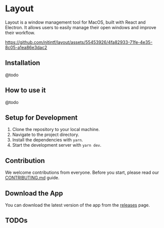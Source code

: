 # Layout

Layout is a window management tool for MacOS, built with React and Electron. It allows users to easily manage their open windows and improve their workflow.

https://github.com/nitintf/layout/assets/55453926/4fa82933-71fe-4e35-8c05-a1ea86e3dac2

## Installation

@todo

## How to use it

@todo

## Setup for Development

1. Clone the repository to your local machine.
2. Navigate to the project directory.
3. Install the dependencies with `yarn`.
4. Start the development server with `yarn dev`.

## Contribution

We welcome contributions from everyone. Before you start, please read our [CONTRIBUTING.md](CONTRIBUTING.md) guide.

## Download the App

You can download the latest version of the app from the [releases](https://github.com/nitintf/layout/releases) page.

## TODOs
